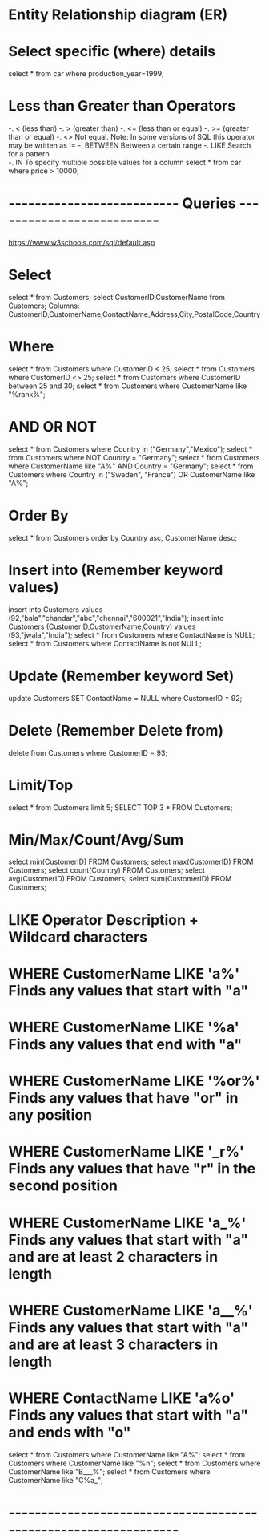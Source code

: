 # Entity Relationship diagram (ER)

# Select specific (where) details
select * from car where production_year=1999;

# Less than Greater than Operators
 -. < (less than)
 -. > (greater than)
 -. <= (less than or equal)
 -. >= (greater than or equal)
 -. <>	Not equal. Note: In some versions of SQL this operator may be written as !=	
 -. BETWEEN	Between a certain range	
 -. LIKE Search for a pattern	
 -. IN	To specify multiple possible values for a column
select * from car where price > 10000;

# -------------------------- Queries --------------------------
https://www.w3schools.com/sql/default.asp
# Select
select * from Customers;
select CustomerID,CustomerName from Customers;
Columns: CustomerID,CustomerName,ContactName,Address,City,PostalCode,Country
# Where
select * from Customers where CustomerID < 25;
select * from Customers where CustomerID <> 25;
select * from Customers where CustomerID between 25 and 30;
select * from Customers where CustomerName like "%rank%";
# AND OR NOT
select * from Customers where Country in ("Germany","Mexico");
select * from Customers where NOT Country = "Germany";
select * from Customers where CustomerName like "A%" AND Country = "Germany";
select * from Customers where Country in ("Sweden", "France") OR CustomerName like "A%";
# Order By
select * from Customers order by Country asc, CustomerName desc;
# Insert into (Remember keyword values)
insert into Customers values (92,"bala","chandar","abc","chennai","600021","India");
insert into Customers (CustomerID,CustomerName,Country) values (93,"jwala","India");
select * from Customers where ContactName is NULL;
select * from Customers where ContactName is not NULL;
# Update  (Remember keyword Set)
update Customers SET ContactName = NULL where CustomerID = 92;
# Delete  (Remember Delete from)
delete from Customers where CustomerID = 93;
# Limit/Top
select * from Customers limit 5;
SELECT TOP 3 * FROM Customers;
# Min/Max/Count/Avg/Sum
select min(CustomerID) FROM Customers;
select max(CustomerID) FROM Customers;
select count(Country) FROM Customers;
select avg(CustomerID) FROM Customers;
select sum(CustomerID) FROM Customers;
# LIKE Operator	Description + Wildcard characters
# WHERE CustomerName LIKE 'a%'	Finds any values that start with "a"
# WHERE CustomerName LIKE '%a'	Finds any values that end with "a"
# WHERE CustomerName LIKE '%or%'	Finds any values that have "or" in any position
# WHERE CustomerName LIKE '_r%'	Finds any values that have "r" in the second position
# WHERE CustomerName LIKE 'a_%'	Finds any values that start with "a" and are at least 2 characters in length
# WHERE CustomerName LIKE 'a__%'	Finds any values that start with "a" and are at least 3 characters in length
# WHERE ContactName LIKE 'a%o'	Finds any values that start with "a" and ends with "o"
select * from Customers where CustomerName like "A%";
select * from Customers where CustomerName like "%n";
select * from Customers where CustomerName like "B___%";
select * from Customers where CustomerName like "C%a_";
# ----------------------------------------------------------------
